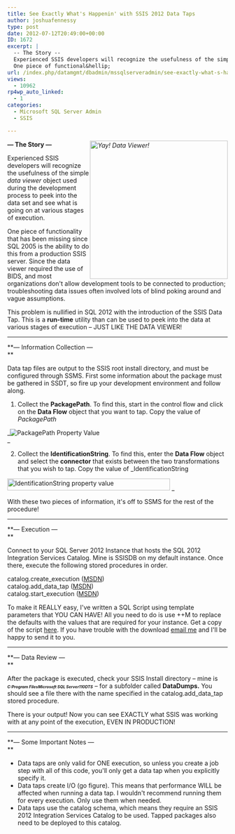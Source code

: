 ```yaml
---
title: See Exactly What's Happenin' with SSIS 2012 Data Taps
author: joshuafennessy
type: post
date: 2012-07-12T20:49:00+00:00
ID: 1672
excerpt: |
  -- The Story --
  Experienced SSIS developers will recognize the usefulness of the simple  data viewer object used during the development process to peek into the  data set and see what is going on at various stages of execution.
  One piece of functional&hellip;
url: /index.php/datamgmt/dbadmin/mssqlserveradmin/see-exactly-what-s-happenin/
views:
  - 10962
rp4wp_auto_linked:
  - 1
categories:
  - Microsoft SQL Server Admin
  - SSIS

---
```

**— The Story —**_<img width="315" style="float: right;" src="http://joshuafennessy.files.wordpress.com/2012/07/dataviewer.jpg" alt="Yay!  Data Viewer!" height="315" />_

Experienced SSIS developers will recognize the usefulness of the simple _data viewer_ object used during the development process to peek into the data set and see what is going on at various stages of execution.

One piece of functionality that has been missing since SQL 2005 is the ability to do this from a production SSIS server. Since the data viewer required the use of BIDS, and most organizations don't allow development tools to be connected to production; troubleshooting data issues often involved lots of blind poking around and vague assumptions.

This problem is nullified in SQL 2012 with the introduction of the SSIS Data Tap. This is a **run-time** utility than can be used to peek into the data at various stages of execution – JUST LIKE THE DATA VIEWER!

* * *

**— Information Collection —  
** 

Data tap files are output to the SSIS root install directory, and must be configured through SSMS. First some information about the package must be gathered in SSDT, so fire up your development environment and follow along.

1. Collect the **PackagePath**. To find this, start in the control flow and click on the **Data Flow** object that you want to tap. Copy the value of _PackagePath_

_![PackagePath Property Value][1]  
_ 

2. Collect the **IdentificationString**. To find this, enter the **Data Flow** object and select the **connector** that exists between the two transformations that you wish to tap. Copy the value of _IdentificationString  
<img width="372" src="http://joshuafennessy.files.wordpress.com/2012/07/clip_image004.png" alt="IdentificationString property value" height="27" />  
_ 

With these two pieces of information, it's off to SSMS for the rest of the procedure!

* * *

**— Execution —  
** 

Connect to your SQL Server 2012 Instance that hosts the SQL 2012 Integration Services Catalog. Mine is SSISDB on my default instance. Once there, execute the following stored procedures in order.

catalog.create_execution (<a href="http://msdn.microsoft.com/en-us/library/ff878034.aspx" target="_blank">MSDN</a>)  
catalog.add\_data\_tap (<a href="http://msdn.microsoft.com/en-us/library/hh230989" target="_blank">MSDN</a>)  
catalog.start_execution (<a href="http://msdn.microsoft.com/en-us/library/ff878160" target="_blank">MSDN</a>)

To make it REALLY easy, I've written a SQL Script using template parameters that YOU CAN HAVE! All you need to do is use <CTRL>+<SHIFT>+M to replace the defaults with the values that are required for your instance. Get a copy of the script [here][2]. If you have trouble with the download [email me][3] and I'll be happy to send it to you.

* * *

 **— Data Review —  
** 

After the package is executed, check your SSIS Install directory – mine is   
<span style="font-size: xx-small;"><strong><em>C:Program FilesMicrosoft SQL Server110DTS</em></strong></span> – for a subfolder called **DataDumps.** You should see a file there with the name specified in the catalog.add\_data\_tap stored procedure.

There is your output! Now you can see EXACTLY what SSIS was working with at any point of the execution, EVEN IN PRODUCTION!

* * *

**— Some Important Notes —  
** 

  * Data taps are only valid for ONE execution, so unless you create a job step with all of this code, you'll only get a data tap when you explicitly specify it.
  * Data taps create I/O (go figure). This means that performance WILL be affected when running a data tap. I wouldn't recommend running them for every execution. Only use them when needed.
  * Data taps use the catalog schema, which means they require an SSIS 2012 Integration Services Catalog to be used. Tapped packages also need to be deployed to this catalog.

 [1]: http://joshuafennessy.files.wordpress.com/2012/07/clip_image003.png
 [2]: http://sdrv.ms/PNTRDo
 [3]: mailto:josh@joshuafennessy.com